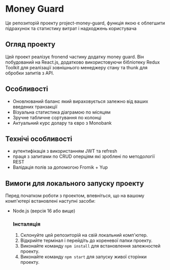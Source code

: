 # Money Guard

Це репозиторій проекту project-money-guard, функція якою є облегшити підрахунок та статистику витрат і надходжень користувача

## Огляд проекту
Цей проект реалізує fronend частину додатку money guard. Він побудований на React.js, додатково використовуючи бібліотеку Redux Toolkit для реалізації зовнішнього менеджеру стану та thunk для обробки запитів з API.

## Особливості
- Оновлюваний баланс який вираховується залежно від ваших введених транзакції
- Візуальна статистика діаграмою по місяцям
- Зручне табличне сортування по колонці
- Актуальний курс долару та євро з Monobank

## Технічі особливості
- аутентифікація з використанням JWT та refresh
- праця з запитами по CRUD оперціям які зроблені по методології REST
- Валідація полів за допомогою Fromik + Yup


## Вимоги для локального запуску проекту
Перед початком роботи з проектом, впевніться, що на вашому комп'ютері встановлені наступні засоби:
- Node.js (версія 16 або вище)

    ### Інсталяція
    1. Склонуйте цей репозиторій на свій локальний комп'ютер.
    2. Відкрийте термінал і перейдіть до кореневої папки проекту.
    3. Виконайте команду `npm install` для встановлення залежностей проекту.
    4. Виконайте команду `npm start` для запуску живої сторінки проекту.
